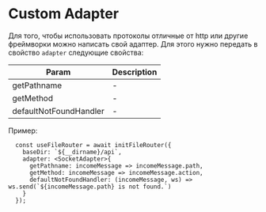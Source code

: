 # Custom Adapter

Для того, чтобы использовать протоколы отличные от http или другие фреймворки можно написать свой адаптер.
Для этого нужно передать в свойство `adapter` следующие свойства:

| Param     | Description |
|-----------|-------------|
| getPathname  | -           |
| getMethod | -           |
| defaultNotFoundHandler  | -           |

Пример:
```
  const useFileRouter = await initFileRouter({
    baseDir: `${__dirname}/api`,
    adapter: <SocketAdapter>{
      getPathname: incomeMessage => incomeMessage.path,
      getMethod: incomeMessage => incomeMessage.action,
      defaultNotFoundHandler: (incomeMessage, ws) => ws.send(`${incomeMessage.path} is not found.`)
    }
  });
```